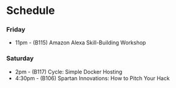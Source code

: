 # Schedule

### Friday
* 11pm - (B115) Amazon Alexa Skill-Building Workshop

### Saturday
* 2pm - (B117) Cycle: Simple Docker Hosting
* 4:30pm - (B106) Spartan Innovations: How to Pitch Your Hack
